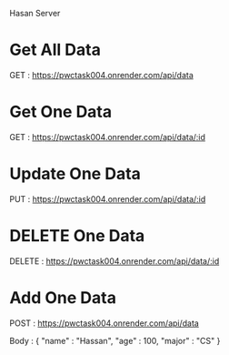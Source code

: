 Hasan Server 
# Get All Data
GET : https://pwctask004.onrender.com/api/data

# Get One Data
GET : https://pwctask004.onrender.com/api/data/:id

# Update One Data
PUT : https://pwctask004.onrender.com/api/data/:id

# DELETE One Data
DELETE : https://pwctask004.onrender.com/api/data/:id

# Add One Data
POST : https://pwctask004.onrender.com/api/data

Body :  {
    "name" : "Hassan",
    "age" : 100,
    "major" : "CS"
}



